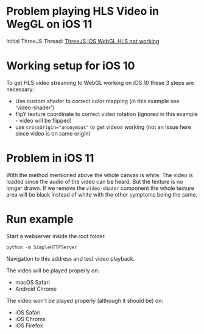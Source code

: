# Problem playing HLS Video in WegGL on iOS 11

Initial ThreeJS Thread:
[ThreeJS iOS WebGL HLS not working](https://github.com/mrdoob/three.js/issues/9754)

# Working setup for iOS 10

To get HLS video streaming to WebGL working on iOS 10 these 3 steps are necessary:

* Use custom shader to correct color mapping (in this example see 'video-shader')
* flipY texture coordinate to correct video rotation (ignored in this example - video will be flipped)
* use `crossOrigin="anonymous"` to get videos working (not an issue here since video is on same origin)

# Problem in iOS 11

With the method mentioned above the whole canvas is white.
The video is loaded since the audio of the video can be heard.
But the texture is no longer drawn.
If we remove the `video-shader` component the whole texture area will be black instead of white with the other symptoms being the same.

# Run example

Start a webserver inside the root folder.

`python -m SimpleHTTPServer`

Navigation to this address and test video playback.

The video will be played properly on:

* macOS Safari
* Android Chrome

The video won't be played properly (although it should be) on:

* iOS Safari
* iOS Chrome
* iOS Firefox
